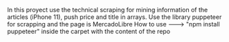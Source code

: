 In this proyect use the technical scraping for mining information of the articles (iPhone 11), push price and title in arrays.
Use the library puppeteer for scrapping and the page is MercadoLibre
How to use ---> "npm install puppeteer" inside the carpet with the content of the repo
